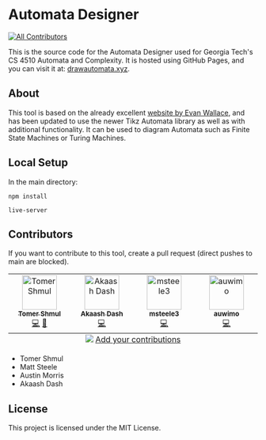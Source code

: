 # Automata Designer

<!-- ALL-CONTRIBUTORS-BADGE:START - Do not remove or modify this section -->
[![All Contributors](https://img.shields.io/badge/all_contributors-4-orange.svg?style=flat-square)](#contributors-)
<!-- ALL-CONTRIBUTORS-BADGE:END -->

This is the source code for the Automata Designer used for Georgia Tech's CS 4510 Automata and Complexity. It is hosted using GitHub Pages, and you can visit it at: [drawautomata.xyz](https://drawautomata.xyz).

## About

This tool is based on the already excellent [website by Evan Wallace](http://madebyevan.com/fsm/), and has been updated to use the newer Tikz Automata library as well as with additional functionality. It can be used to diagram Automata such as Finite State Machines or Turing Machines.

## Local Setup

In the main directory:

`npm install`

`live-server`

## Contributors

If you want to contribute to this tool, create a pull request (direct pushes to main are blocked).

<!-- ALL-CONTRIBUTORS-LIST:START - Do not remove or modify this section -->
<!-- prettier-ignore-start -->
<!-- markdownlint-disable -->
<table>
  <tbody>
    <tr>
      <td align="center" valign="top" width="14.28%"><a href="https://www.tomershmul.com/"><img src="https://avatars.githubusercontent.com/u/45541706?v=4?s=70" width="70px;" alt="Tomer Shmul"/><br /><sub><b>Tomer Shmul</b></sub></a><br /><a href="https://github.com/ShmulTomer/npx all-contributors add ShmulTomer code/commits?author=ShmulTomer" title="Code">💻</a> <a href="#ideas-ShmulTomer" title="Ideas, Planning, & Feedback">🤔</a></td>
      <td align="center" valign="top" width="14.28%"><a href="https://github.com/akaashdash"><img src="https://avatars.githubusercontent.com/u/28941213?v=4?s=70" width="70px;" alt="Akaash Dash"/><br /><sub><b>Akaash Dash</b></sub></a><br /><a href="https://github.com/ShmulTomer/npx all-contributors add ShmulTomer code/commits?author=akaashdash" title="Code">💻</a></td>
      <td align="center" valign="top" width="14.28%"><a href="https://github.com/msteele3"><img src="https://avatars.githubusercontent.com/u/94016758?v=4?s=70" width="70px;" alt="msteele3"/><br /><sub><b>msteele3</b></sub></a><br /><a href="https://github.com/ShmulTomer/npx all-contributors add ShmulTomer code/commits?author=msteele3" title="Code">💻</a></td>
      <td align="center" valign="top" width="14.28%"><a href="https://github.com/AuWiMo"><img src="https://avatars.githubusercontent.com/u/26367550?v=4?s=70" width="70px;" alt="auwimo"/><br /><sub><b>auwimo</b></sub></a><br /><a href="https://github.com/ShmulTomer/npx all-contributors add ShmulTomer code/commits?author=AuWiMo" title="Code">💻</a></td>
    </tr>
  </tbody>
  <tfoot>
    <tr>
      <td align="center" size="13px" colspan="7">
        <img src="https://raw.githubusercontent.com/all-contributors/all-contributors-cli/1b8533af435da9854653492b1327a23a4dbd0a10/assets/logo-small.svg">
          <a href="https://all-contributors.js.org/docs/en/bot/usage">Add your contributions</a>
        </img>
      </td>
    </tr>
  </tfoot>
</table>

<!-- markdownlint-restore -->
<!-- prettier-ignore-end -->

<!-- ALL-CONTRIBUTORS-LIST:END -->


- Tomer Shmul
- Matt Steele
- Austin Morris
- Akaash Dash

## License

This project is licensed under the MIT License.
